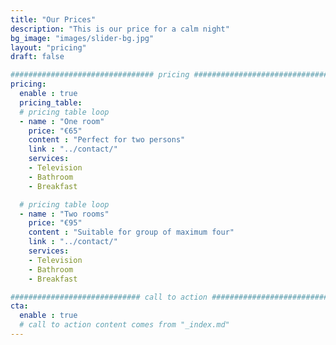 ```yaml
---
title: "Our Prices"
description: "This is our price for a calm night"
bg_image: "images/slider-bg.jpg"
layout: "pricing"
draft: false

################################ pricing ################################
pricing:
  enable : true
  pricing_table:
  # pricing table loop
  - name : "One room"
    price: "€65"
    content : "Perfect for two persons"
    link : "../contact/"
    services:
    - Television
    - Bathroom
    - Breakfast

  # pricing table loop
  - name : "Two rooms"
    price: "€95"
    content : "Suitable for group of maximum four"
    link : "../contact/"
    services:
    - Television
    - Bathroom
    - Breakfast

############################# call to action #################################
cta:
  enable : true
  # call to action content comes from "_index.md"
---
```


